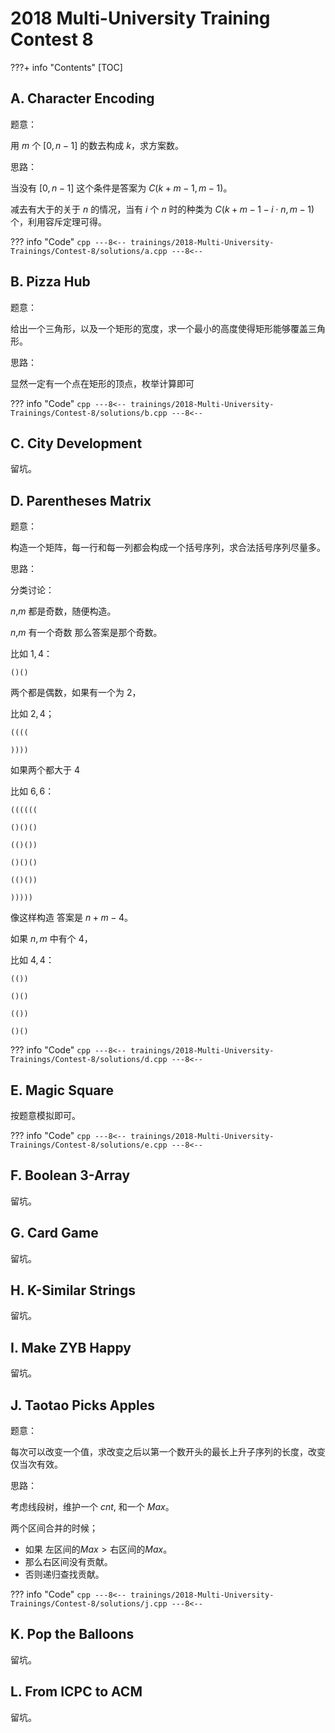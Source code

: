 # 2018 Multi-University Training Contest 8

???+ info "Contents"
    [TOC]

## A. Character Encoding

题意：

用 $m$ 个 $[0,n-1]$ 的数去构成 $k$，求方案数。

思路：

当没有 $[0,n-1]$ 这个条件是答案为 $C(k+m-1, m-1)$。

减去有大于的关于 $n$ 的情况，当有 $i$ 个 $n$ 时的种类为 $C(k+m-1-i \cdot n,m-1)$ 个，利用容斥定理可得。

??? info "Code"
    ```cpp
    ---8<--
    trainings/2018-Multi-University-Trainings/Contest-8/solutions/a.cpp
    ---8<--
    ```

## B. Pizza Hub

题意：

给出一个三角形，以及一个矩形的宽度，求一个最小的高度使得矩形能够覆盖三角形。

思路：

显然一定有一个点在矩形的顶点，枚举计算即可

??? info "Code"
    ```cpp
    ---8<--
    trainings/2018-Multi-University-Trainings/Contest-8/solutions/b.cpp
    ---8<--
    ```

## C. City Development

留坑。

## D. Parentheses Matrix

题意：

构造一个矩阵，每一行和每一列都会构成一个括号序列，求合法括号序列尽量多。

思路：

分类讨论：

$n$,$m$ 都是奇数，随便构造。

$n$,$m$ 有一个奇数 那么答案是那个奇数。

比如 $1, 4$：

```plain
()()
```

两个都是偶数，如果有一个为 $2$，

比如 $2,4$；

```plain
((((

))))
```

如果两个都大于 $4$

比如 $6,6$：

```plain
((((((

()()()

(()())

()()()

(()())

)))))
```

像这样构造 答案是 $n + m - 4$。

如果 $n, m$ 中有个 $4$，

比如 $4,4$：

```plain
(())

()()

(())

()()
```

??? info "Code"
    ```cpp
    ---8<--
    trainings/2018-Multi-University-Trainings/Contest-8/solutions/d.cpp
    ---8<--
    ```

## E. Magic Square

按题意模拟即可。

??? info "Code"
    ```cpp
    ---8<--
    trainings/2018-Multi-University-Trainings/Contest-8/solutions/e.cpp
    ---8<--
    ```

## F. Boolean 3-Array

留坑。

## G. Card Game

留坑。

## H. K-Similar Strings

留坑。

## I. Make ZYB Happy

留坑。

## J. Taotao Picks Apples

题意：

每次可以改变一个值，求改变之后以第一个数开头的最长上升子序列的长度，改变仅当次有效。

思路：

考虑线段树，维护一个 $cnt$, 和一个 $Max$。

两个区间合并的时候；

* 如果 $\mbox{左区间的}Max > \mbox{右区间的} Max$。
* 那么右区间没有贡献。
* 否则递归查找贡献。

??? info "Code"
    ```cpp
    ---8<--
    trainings/2018-Multi-University-Trainings/Contest-8/solutions/j.cpp
    ---8<--
    ```

## K. Pop the Balloons

留坑。

## L. From ICPC to ACM

留坑。
